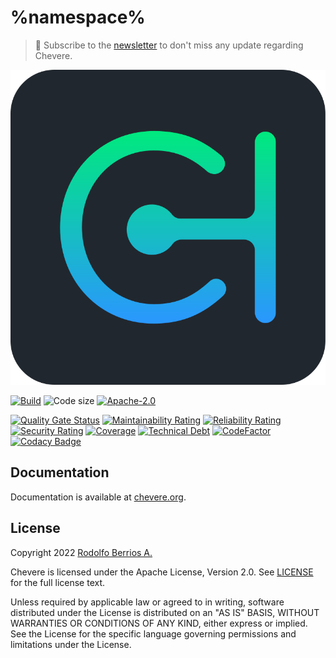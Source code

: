 # %namespace%

> 🔔 Subscribe to the [newsletter](https://newsletter.chevereto.com/subscription?f=gTmksA6763vPCG763763kYCOTgWu6Kx4BPohVDY97aHddrqis6B763cHay8dhtmMKlI6r3vUfGREZmSvDNNGj3MlrRJV7A) to don't miss any update regarding Chevere.

![Chevere](chevere.svg)

[![Build](https://img.shields.io/github/workflow/status/chevere/%repoName%/Test?style=flat-square)](https://github.com/chevere/%repoName%/actions) ![Code size](https://img.shields.io/github/languages/code-size/chevere/%repoName%?style=flat-square) [![Apache-2.0](https://img.shields.io/github/license/chevere/%repoName%?style=flat-square)](LICENSE)

[![Quality Gate Status](https://sonarcloud.io/api/project_badges/measure?project=chevere_%repoName%&metric=alert_status)](https://sonarcloud.io/dashboard?id=chevere_%repoName%) [![Maintainability Rating](https://sonarcloud.io/api/project_badges/measure?project=chevere_%repoName%&metric=sqale_rating)](https://sonarcloud.io/dashboard?id=chevere_%repoName%) [![Reliability Rating](https://sonarcloud.io/api/project_badges/measure?project=chevere_%repoName%&metric=reliability_rating)](https://sonarcloud.io/dashboard?id=chevere_%repoName%) [![Security Rating](https://sonarcloud.io/api/project_badges/measure?project=chevere_%repoName%&metric=security_rating)](https://sonarcloud.io/dashboard?id=chevere_%repoName%) [![Coverage](https://sonarcloud.io/api/project_badges/measure?project=chevere_%repoName%&metric=coverage)](https://sonarcloud.io/dashboard?id=chevere_%repoName%) [![Technical Debt](https://sonarcloud.io/api/project_badges/measure?project=chevere_%repoName%&metric=sqale_index)](https://sonarcloud.io/dashboard?id=chevere_%repoName%) [![CodeFactor](https://www.codefactor.io/repository/github/chevere/%repoName%/badge)](https://www.codefactor.io/repository/github/chevere/%repoName%) [![Codacy Badge](https://app.codacy.com/project/badge/Grade/b956754f8ff04aaa9ca24a6e4cc21661)](https://www.codacy.com/gh/chevere/%repoName%/dashboard)

## Documentation

Documentation is available at [chevere.org](https://chevere.org/).

## License

Copyright 2022 [Rodolfo Berrios A.](https://rodolfoberrios.com/)

Chevere is licensed under the Apache License, Version 2.0. See [LICENSE](LICENSE) for the full license text.

Unless required by applicable law or agreed to in writing, software distributed under the License is distributed on an "AS IS" BASIS, WITHOUT WARRANTIES OR CONDITIONS OF ANY KIND, either express or implied. See the License for the specific language governing permissions and limitations under the License.
